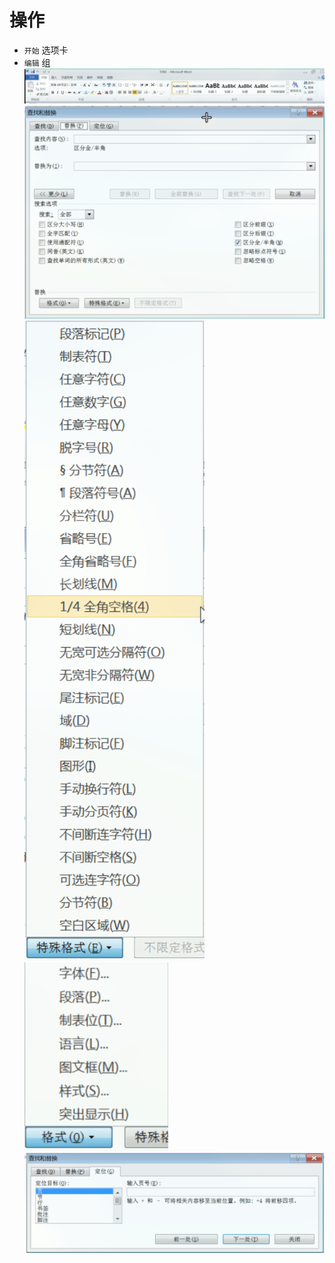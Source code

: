 # 操作

- `开始` 选项卡
- `编辑` 组
![](../../../../Resource/Pasted%20image%2020250522090656.png)
![](../../../../Resource/Pasted%20image%2020250522090803.png)![](../../../../Resource/Pasted%20image%2020250522100250.png)![](../../../../Resource/Pasted%20image%2020250522100302.png)
![](../../../../Resource/Pasted%20image%2020250522090812.png)
